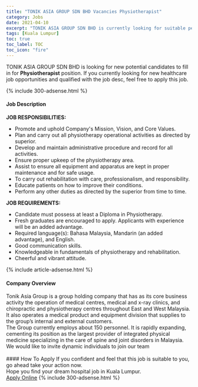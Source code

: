 ```yaml
---
title: "TONIK ASIA GROUP SDN BHD Vacancies Physiotherapist" 
category: Jobs 
date: 2021-04-10 
excerpt: "TONIK ASIA GROUP SDN BHD is currently looking for suitable person to fill in the Physiotherapist which positioned at Kuala Lumpur" 
tags: [Kuala Lumpur] 
toc: true 
toc_label: TOC 
toc_icon: "fire" 
--- 
```


<p>TONIK ASIA GROUP SDN BHD is looking for new potential candidates to fill in for <b>Physiotherapist</b> position. If you currently looking for new healthcare job opportunities and qualified with the job desc, feel free to apply this job.
</p>{% include 300-adsense.html %} 
<div><div><h4>Job Description</h4></div><div><div><span><div><div><strong>JOB RESPONSIBILITIES:</strong></div><ul><li>Promote and uphold Company's Mission, Vision, and Core Values.</li><li>Plan and carry out all physiotherapy operational activities as directed by superior.</li><li>Develop and maintain administrative procedure and record for all activities.</li><li>Ensure proper upkeep of the physiotherapy area.</li><li>Assist to ensure all equipment and apparatus are kept in proper maintenance and for safe usage.</li><li>To carry out rehabilitation with care, professionalism, and responsibility.</li><li>Educate patients on how to improve their conditions.</li><li>Perform any other duties as directed by the superior from time to time.</li></ul><div><strong>JOB REQUIREMENTS:</strong></div><ul><li>Candidate must possess at least a Diploma in Physiotherapy.</li><li>Fresh graduates are encouraged to apply.&#160;Applicants with experience will be an added advantage.</li><li>Required language(s): Bahasa Malaysia, Mandarin (an added advantage), and English.</li><li>Good communication skills.</li><li>Knowledgeable in fundamentals of physiotherapy and rehabilitation.</li><li>Cheerful and vibrant attitude.</li></ul></div></span></div></div></div> 
{% include article-adsense.html %} 
<div><div><h4>Company Overview</h4></div><div><div><span><div><div>
<div>
		Tonik Asia Group is a group holding company that has as its core business activity the operation of medical centres, medical and x-ray clinics, and chiropractic and physiotherapy centres throughout East and West Malaysia. It also operates a medical product and equipment division that supplies to the group&#8217;s internal and external customers.</div>
<div>
		The Group currently employs about 150 personnel. It is rapidly expanding, cementing its position as the largest provider of integrated physical medicine specializing in the care of spine and joint disorders in Malaysia. We would like to invite dynamic individuals to join our team<br>
		&#160;</div>
</div></div></span></div></div></div> 
#### How To Apply 
If you confident and feel that this job is suitable to you, go ahead take your action now. <br/> 
Hope you find your dream hospital job in Kuala Lumpur. <br/> 
<a href="https://www.jobstreet.com.my/en/job/physiotherapist-4516970?jobId=jobstreet-my-job-4516970" class="btn btn--warning" target="_blank" rel="nofollow noopenner">Apply Online</a> 
{% include 300-adsense.html %} 
